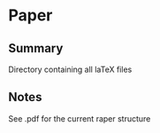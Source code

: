 # Paper

## Summary
Directory containing all laTeX files

## Notes
See .pdf for the current raper structure

